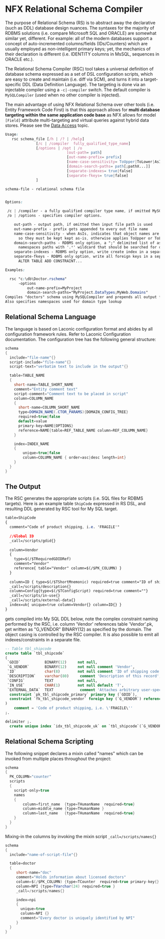 # NFX Relational Schema Compiler

The purpose of Relational Schema (RS) is to abstract away the declarative (such as DDL) database 
design nuances. The syntaxes for the majority of RDBMS solutions (i.e. compare Microsoft SQL and 
ORACLE) are somewhat similar yet, different. For example: all of the modern databases support a 
concept of auto-incremented columns/fields (IDs/Counters) which are usually employed as non-intelligent
primary keys; yet, the mechanics of their declaration is different (i.e. IDENTITY columns in MsSQL,
sequences in ORACLE etc.). 

The Relational Schema Compiler (RSC) tool takes a universal definition of database schema expressed 
as a set of DSL configuration scripts, which are easy to create and maintain (i.e. diff via SCM), 
and turns it into a target-specific DDL (Data Definition Language). The targeting is done via an 
injectable compiler using a `-c|-compiler` switch. The default compiler is `MySQLCompiler`
(used when no other compiler is injected).

The main advantage of using NFX Relational Schema over other tools (i.e. Entity Framework Code First)
is that this approach allows for **multi database targeting within the same application code base**
as NFX allows for model `[Field]` attribute multi-targeting and virtual queries against hybrid data 
stores. Please see the [Data Access](/manual/dataaccess.html) topic. 


```css
Usage:
   rsc schema_file [/h | /? | /help]
              [/c | /compiler  fully_qualified_type_name]
              [/options | /opt | /o
                            [out-path= path]
                            [out-name-prefix= prefix]
                            [name-case-sensitivity= ToUpper|ToLower|AsIs]
                            [domain-search-paths= path[;pathX...]]
                            [separate-indexes= true|false]
                            [separate-fkeys= true|false]
              ]

schema-file - relational schema file


Options:

 /c | /compiler - a fully qualified compiler type name, if omitted MySQLCompiler is used
 /o | /options - specifies compiler options.

    out-path - output path, if omitted then input file path is used
    out-name-prefix - prefix gets appended to every out file name
    name-case-sensitivity - when AsIs, indicates that object names are case sensitive, 
      so they must be kept kept as-is, otherwise applies ToUpper or ToLower transform
    domain-search-paths - RDBMS only option, a ";" delimited list of assembly-qualified 
      namespaces paths with '.*' wildcard that should be searched for domain type names
    separate-indexes - RDBMS only option, write create index in a separate output
    separate-fkeys - RDBMS only option, write all foreign keys in a separate output using
      ALTER TABLE ADD CONSTRAINT...

Examples:

  rsc "c:\db\Doctor.rschema"
      -options
          out-name-prefix=MyProject
          domain-search-paths="MyProject.DataTypes;MyWeb.Domains" 
Compiles "doctors" schema using MySQLCompiler and prepends all output file names with "MyProject". 
Also specifies namespaces used for domain type lookup
```

## Relational Schema Language

The language is based on Laconic configuration format and abides by all configuration framework rules.
Refer to Laconic Configuration documentation.
The configuration tree has the following general structure:

```cs
schema
{
  include="file-name"{}
  script-include="file-name"{}
  script-text="verbatim text to include in the output"{}

  table=TABLE_NAME
  {
    short-name=TABLE_SHORT_NAME
    comment="Entity comment text"
    script-comment="Comment text to be placed in script"
    column=COLUMN_NAME
    {
      short-name=COLUMN_SHORT_NAME
      type=DOMAIN_NAME(.CTOR_PARAMS){DOMAIN_CONFIG_TREE}
      required=true|false
      default=value
      primary-key=NAME{OPTIONS}
      reference=NAME{table=REF_TABLE_NAME column=REF_COLUMN_NAME}
    }

    index=INDEX_NAME
    {
        unique=true|false
        column=COLUMN_NAME { order=asc|desc length=int}
    }
  }
}
```

## The Output

The RSC generates the appropriate scripts (i.e. SQL files for RDBMS targets). Here is an example table
`ShipCode` expressed in RS DSL, and resulting DDL generated by RSC tool for My SQL target.

```css
table=ShipCode
{
  comment="Code of product shipping, i.e. 'FRAGILE'"
  
  //Global ID
  _call=/scripts/gdid{}
  
  column=Vendor
  {
    type=$(/$TRequiredGDIDRef)
    comment="Vendor"
    reference{ table="Vendor" column=$(/$PK_COLUMN) }
  }
  
  column=ID { type=$(/$TShortMnemonic) required=true comment="ID of shipping code"}
  _call=/scripts/description{}
  column=Config{type=$(/$TConfigScript) required=true comment=""}
  _call=/scripts/in-use{}
  _call=/scripts/external-data{}
  index=uk{ unique=true column=Vendor{} column=ID{} }
}
```

gets compiled into My SQL DDL below, note the complex constraint naming performed by the RSC,
i.e. column 'Vendor' references table 'Vendor'.pk, get written as "G_VENDOR" BINARY(12) as specified
by the domain. The object casing is controlled by the RSC compiler. It is also possible to emit all 
indexes/constraints in a separate file.

```sql
-- Table tbl_shipcode
create table `tbl_shipcode`
(
 `GDID`           BINARY(12)     not null,
 `G_VENDOR`       BINARY(12)     not null comment 'Vendor',
 `ID`             char(8)        not null comment 'ID of shipping code',
 `DESCRIPTION`    varchar(80)     comment 'Description of this record',
 `CONFIG`         TEXT           not null,
 `IN_USE`         CHAR(1)        not null default 'T',
 `EXTERNAL_DATA`  TEXT            comment 'Attaches arbitrary user-specific external data',
  constraint `pk_tbl_shipcode_primary` primary key (`GDID`),
  constraint `fk_tbl_shipcode_vendor` foreign key (`G_VENDOR`) references `tbl_vendor`(`GDID`)
)
    comment = 'Code of product shipping, i.e. \'FRAGILE\''
;.

delimiter ;.
  create unique index `idx_tbl_shipcode_uk` on `tbl_shipcode`(`G_VENDOR`, `ID`);.
```



## Relational Schema Scripting

The following snippet declares a mixin called "names" which can be invoked from multiple places 
throughout the project:

```cs
schema
{
  PK_COLUMN="counter"
  scripts
  {
    script-only=true
    names
    {
        column=first_name  {type=THumanName  required=true}
        column=middle_name {type=THumanName }
        column=last_name   {type=THumanName  required=true}
    }
  }
}
```

Mixing-in the columns by invoking the mixin script `_call=/scripts/names{}` 

```cs
schema
{
  include="name-of-script-file"{}

  table=doctor
  {
     short-name="doc"
     comment="Holds information about licensed doctors"
     column=$(/$PK_COLUMN) {type=TCounter  required=true primary-key{} }
     column=NPI {type=TVarchar(24) required=true }
     _call=/scripts/names{}

     index=npi
     {
       unique=true
       column=NPI {}
       comment="Every doctor is uniquely identified by NPI"
     }
  }
}
```